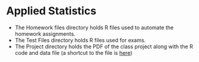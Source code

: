 # Applied Statistics
* The Homework files directory holds R files used to automate the homework assignments.  
* The Test Files directory holds R files used for exams.  
* The Project directory holds the PDF of the class project along with the R code and data file (a shortcut to the file is [here](https://github.com/LucasHasting/Applied-Statistics-/blob/489474c766125df9d745b5d07cebf2df1549ca54/Project/Discrimination%20in%20the%20California%20Department%20of%20Defense.pdf))
